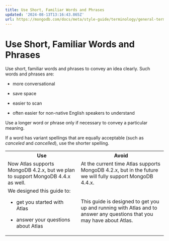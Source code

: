 ```yaml
---
title: Use Short, Familiar Words and Phrases
updated: '2024-08-13T13:16:43.865Z'
url: https://mongodb.com/docs/meta/style-guide/terminology/general-term-guidelines/use-short-words/
---
```


# Use Short, Familiar Words and Phrases

Use short, familiar words and phrases to convey an idea clearly. Such words and phrases are:

- more conversational

- save space

- easier to scan

- often easier for non-native English speakers to understand

Use a longer word or phrase only if necessary to convey a particular meaning.

If a word has variant spellings that are equally acceptable (such as *canceled* and *cancelled*), use the shorter spelling.

<table>
<tr>
<th id="Use">
Use

</th>
<th id="Avoid">
Avoid

</th>
</tr>
<tr>
<td headers="Use">
Now Atlas supports MongoDB 4.2.x, but we plan to support MongoDB 4.4.x as well.

</td>
<td headers="Avoid">
At the current time Atlas supports MongoDB 4.2.x, but in the future we will fully support MongoDB 4.4.x.

</td>
</tr>
<tr>
<td headers="Use">
We designed this guide to:

- get you started with Atlas

- answer your questions about Atlas

</td>
<td headers="Avoid">
This guide is designed to get you up and running with Atlas and to answer any questions that you may have about Atlas.

</td>
</tr>
</table>